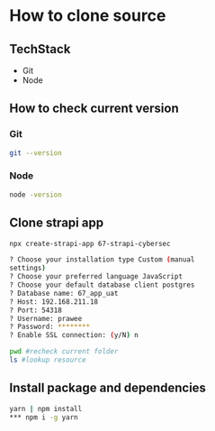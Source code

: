 # How to clone source

## TechStack
- Git
- Node

## How to check current version
### Git
```bash
git --version
```
### Node
```bash
node -version
```

## Clone strapi app
```bash
npx create-strapi-app 67-strapi-cybersec
```

```bash
? Choose your installation type Custom (manual 
settings)
? Choose your preferred language JavaScript
? Choose your default database client postgres
? Database name: 67_app_uat
? Host: 192.168.211.18
? Port: 54318
? Username: prawee
? Password: ********
? Enable SSL connection: (y/N) n
```
```bash
pwd #recheck current folder
ls #lookup resource
```

## Install package and dependencies
```bash
yarn | npm install
*** npm i -g yarn
```

